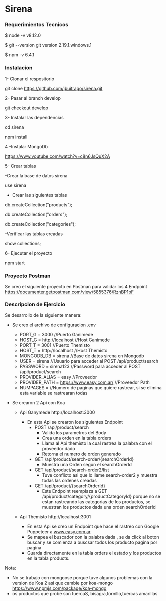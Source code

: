# Sirena

### Requerimientos Tecnicos

$ node -v
v8.12.0

$ git --version
git version 2.19.1.windows.1

$ npm -v
6.4.1


### Instalacion

1- Clonar el respositorio

git clone https://github.com/jbuitrago/sirena.git

2- Pasar al branch develop

git checkout develop

3- Instalar las dependencias

cd sirena

npm install

4 -Instalar MongoDb

https://www.youtube.com/watch?v=c8n6JsQuX2A

5- Crear tablas

-Crear la base de datos sirena

use sirena

- Crear las siguientes tablas

db.createCollection("products");

db.createCollection("orders");

db.createCollection("categories");

-Verificar las tablas creadas

show collections;

6- Ejecutar el proyecto

npm start


### Proyecto Postman

Se creo el siguiente proyecto en Postman para validar los 4 Endpoint
https://documenter.getpostman.com/view/5855376/RznBP1bF


### Descripcion de Ejercicio

Se desarrollo de la siguiente manera:

- Se creo el archivo de configuracion .env

    - PORT_G      = 3000 //Puerto Ganimede
    - HOST_G      = http://localhost //Host Ganimede
    - PORT_T      = 3001 //Puerto Themisto
    - HOST_T      = http://localhost   //Host Themisto
    - MONGODB_DB  = sirena //Base de datos sirena en Mongodb
    - USER        = sirena //Usuario para acceder al POST /api/product/search
    - PASSWORD    = sirena123  //Password para acceder al POST /api/product/search
    - PROVIDER_ALIAS = easy //Proveedor
    - PROVIDER_PATH  = https://www.easy.com.ar/ //Proveedor Path
    - NUMPAGES =   //Numero de paginas que quiere rastrear, si se elimina esta variable se rastrearan todas

- Se crearon 2 Api con Koa
    - Api Ganymede http://localhost:3000
        - En esta Api se crearon los siguientes Endpoint
            - POST /api/product/search
                - Valida los parametros del Body
                - Crea una orden en la tabla orders
                - Llama al Api themisto la cual rastrea la palabra con el proveedor dado
                - Retorna el numero de orden generado
            - GET /api/product/search-order/{searchOrderId}
                - Muestra una Orden segun el searchOrderId
            - GET /api/product/search-order2/list
                - Tuve conflicto asi que lo llame search-order2 y muestra todas las ordenes creadas
            - GET /api/product/{searchOrderId}
                - Este Endpoint reemplaza a GET /api/product/category/{productCategoryId}  porque no se estan rastreando las categorias de los productos, se muestran los productos dada una orden searchOrderId



    - Api Themisto http://localhost:3001
        - En esta Api se creo un Endpoint que hace el rastreo con Google Puppeteer a www.easy.com.ar
        - Se mapea el buscador con la palabra dada , se da click al boton buscar y se comienza a buscsar todos los producto pagina por pagina
        - Guarda directamente en la tabla orders el estado y los productos en la tabla products.


Nota:
-   No se trabajo con mongoose porque tuve algunos problemas con la version de Koa 2 asi que cambie por koa-mongo https://www.npmjs.com/package/koa-mongo
-   os productos que probe son tuercaS, bisagra,tornillo,tuercas amarillas












